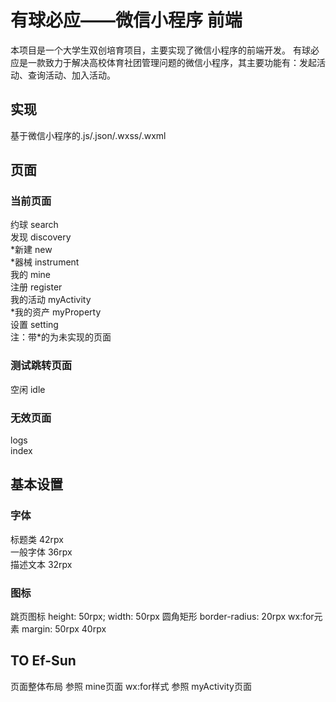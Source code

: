 # 有球必应——微信小程序 前端
  本项目是一个大学生双创培育项目，主要实现了微信小程序的前端开发。
  有球必应是一款致力于解决高校体育社团管理问题的微信小程序，其主要功能有：发起活动、查询活动、加入活动。
  
## 实现
  基于微信小程序的.js/.json/.wxss/.wxml

## 页面
### 当前页面
约球 search  
发现 discovery  
*新建 new  
*器械 instrument  
我的 mine  
注册 register  
我的活动 myActivity  
*我的资产 myProperty  
设置 setting  
注：带\*的为未实现的页面
### 测试跳转页面
空闲 idle
### 无效页面
logs  
index

## 基本设置
### 字体
标题类 42rpx  
一般字体 36rpx  
描述文本 32rpx
### 图标
跳页图标 height: 50rpx; width: 50rpx
圆角矩形 border-radius: 20rpx
wx:for元素 margin: 50rpx 40rpx

## TO Ef-Sun
页面整体布局   参照 mine页面
wx:for样式    参照 myActivity页面
